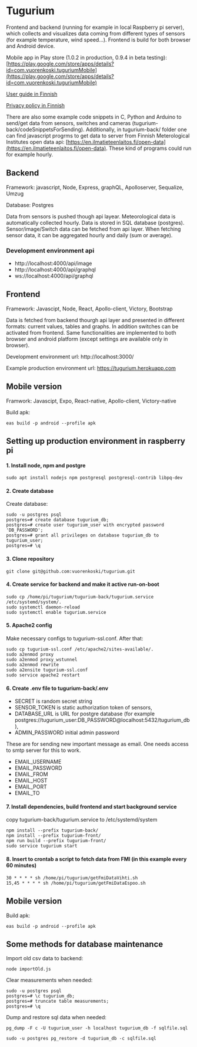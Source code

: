 # Tugurium

Frontend and backend (running for example in local Raspberry pi server), which collects and visualizes data coming from different types of sensors (for example temperature, wind speed...). Frontend is build for both browser and Android device.

Mobile app in Play store (1.0.2 in production, 0.9.4 in beta testing): [https://play.google.com/store/apps/details?id=com.vuorenkoski.tuguriumMobile](https://play.google.com/store/apps/details?id=com.vuorenkoski.tuguriumMobile)

[User guide in Finnish](kayttoohje.md)

[Privacy policy in Finnish](tietosuojakaytanto.md)

There are also some example code snippets in C, Python and Arduino to send/get data from sensors, switches and cameras (tugurium-back/codeSnippetsForSending). Additionally, in tugurium-back/ folder one can find javascript progrms to get data to server from Finnish Meterological Institutes open data api: [https://en.ilmatieteenlaitos.fi/open-data](https://en.ilmatieteenlaitos.fi/open-data). These kind of programs could run for example hourly.

## Backend

Framework: javascript, Node, Express, graphQL, Apolloserver, Sequalize, Umzug

Database: Postgres

Data from sensors is pushed though api layear. Meteorological data is automatically collected hourly. Data is stored in SQL database (postgres). Sensor/image/Switch data can be fetched from api layer. When fetching sensor data, it can be aggregated hourly and daily (sum or average).

### Development environment api

- http://localhost:4000/api/image
- http://localhost:4000/api/graphql
- ws://localhost:4000/api/graphql

## Frontend

Framework: Javascipt, Node, React, Apollo-client, Victory, Bootstrap

Data is fetched from backend thourgh api layer and presented in different formats: current values, tables and graphs. In addition switches can be activated from frontend. Same functionalities are implemented to both browser and android platform (except settings are available only in browser).

Development environment url: http://localhost:3000/

Example production environment url: https://tugurium.herokuapp.com

## Mobile version

Framwork: Javascipt, Expo, React-native, Apollo-client, Victory-native

Build apk:

```
eas build -p android --profile apk
```

## Setting up production environment in raspberry pi

#### 1. Install node, npm and postgre

```
sudo apt install nodejs npm postgresql postgresql-contrib libpq-dev
```

#### 2. Create database

Create database:

```
sudo -u postgres psql
postgres=# create database tugurium_db;
postgres=# create user tugurium_user with encrypted password 'DB_PASSWORD';
postgres=# grant all privileges on database tugurium_db to tugurium_user;
postgres=# \q
```

#### 3. Clone repository

```
git clone git@github.com:vuorenkoski/tugurium.git
```

#### 4. Create service for backend and make it active run-on-boot

```
sudo cp /home/pi/tugurium/tugurium-back/tugurium.service /etc/systemd/system/.
sudo systemctl daemon-reload
sudo systemctl enable tugurium.service
```

#### 5. Apache2 config

Make necessary configs to tugurium-ssl.conf. After that:

```
sudo cp tugurium-ssl.conf /etc/apache2/sites-available/.
sudo a2enmod proxy
sudo a2enmod proxy_wstunnel
sudo a2enmod rewrite
sudo a2ensite tugurium-ssl.conf
sudo service apache2 restart
```

#### 6. Create .env file to tugurium-back/.env

- SECRET is random secret string
- SENSOR_TOKEN is static authorization token of sensors,
- DATABASE_URL is URL for postgre database (for example postgres://tugurium_user:DB_PASSWORD@localhost:5432/tugurium_db),
- ADMIN_PASSWORD initial admin password

These are for sending new important message as email. One needs access to smtp server for this to work.

- EMAIL_USERNAME
- EMAIL_PASSWORD
- EMAIL_FROM
- EMAIL_HOST
- EMAIL_PORT
- EMAIL_TO

#### 7. Install dependencies, build frontend and start background service

copy tugurium-back/tugurium.service to /etc/systemd/system

```
npm install --prefix tugurium-back/
npm install --prefix tugurium-front/
npm run build --prefix tugurium-front/
sudo service tugurium start
```

#### 8. Insert to crontab a script to fetch data from FMI (in this example every 60 minutes)

```
30 * * * * sh /home/pi/tugurium/getFmiDataVihti.sh
15,45 * * * * sh /home/pi/tugurium/getFmiDataEspoo.sh
```

## Mobile version

Build apk:

```
eas build -p android --profile apk
```

## Some methods for database maintenance

Import old csv data to backend:

```
node importOld.js
```

Clear measurements when needed:

```
sudo -u postgres psql
postgres=# \c tugurium_db;
postgres=# truncate table measurements;
postgres=# \q
```

Dump and restore sql data when needed:

```
pg_dump -F c -U tugurium_user -h localhost tugurium_db -f sqlfile.sql

sudo -u postgres pg_restore -d tugurium_db -c sqlfile.sql
```
